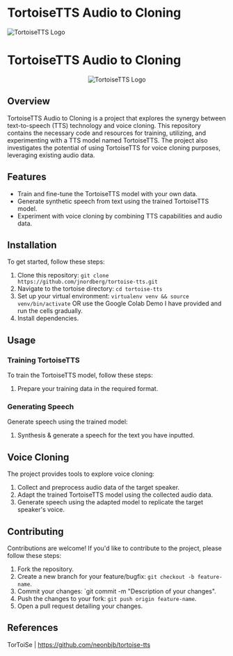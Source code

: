 # TortoiseTTS Audio to Cloning

![TortoiseTTS Logo](logo.png)

TortoiseTTS Audio to Cloning
============================

<p align="center">
  <img src="logo.png" alt="TortoiseTTS Logo">
</p>

## Overview

TortoiseTTS Audio to Cloning is a project that explores the synergy between text-to-speech (TTS) technology and voice cloning. This repository contains the necessary code and resources for training, utilizing, and experimenting with a TTS model named TortoiseTTS. The project also investigates the potential of using TortoiseTTS for voice cloning purposes, leveraging existing audio data.

## Features

- Train and fine-tune the TortoiseTTS model with your own data.
- Generate synthetic speech from text using the trained TortoiseTTS model.
- Experiment with voice cloning by combining TTS capabilities and audio data.

## Installation

To get started, follow these steps:

1. Clone this repository: `git clone https://github.com/jnordberg/tortoise-tts.git`
2. Navigate to the tortoise directory: `cd tortoise-tts`
3. Set up your virtual environment: `virtualenv venv && source venv/bin/activate` OR use the Google Colab Demo I have provided and run the cells gradually. 
4. Install dependencies.

## Usage

### Training TortoiseTTS

To train the TortoiseTTS model, follow these steps:

1. Prepare your training data in the required format.


### Generating Speech

Generate speech using the trained model:

1. Synthesis  & generate a speech for the text you have inputted.

## Voice Cloning

The project provides tools to explore voice cloning:

1. Collect and preprocess audio data of the target speaker.
2. Adapt the trained TortoiseTTS model using the collected audio data.
3. Generate speech using the adapted model to replicate the target speaker's voice.

## Contributing

Contributions are welcome! If you'd like to contribute to the project, please follow these steps:

1. Fork the repository.
2. Create a new branch for your feature/bugfix: `git checkout -b feature-name`.
3. Commit your changes: `git commit -m "Description of your changes".
4. Push the changes to your fork: `git push origin feature-name`.
5. Open a pull request detailing your changes.

## References
TorToiSe | https://github.com/neonbjb/tortoise-tts

